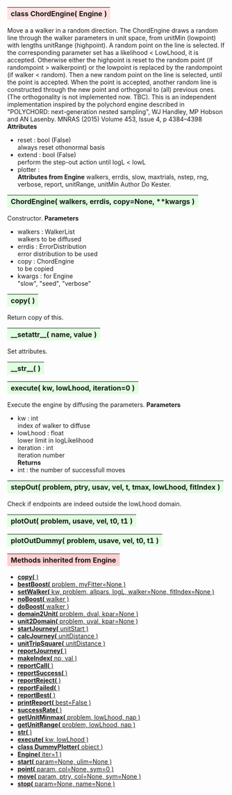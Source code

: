---
---


<a name="ChordEngine"></a>
<table><thead style="background-color:#FFE0E0; width:100%"><tr><th style="text-align:left">
<strong>class ChordEngine(</strong> Engine )
</th></tr></thead></table>

Move a a walker in a random direction.
The ChordEngine draws a random line through the walker parameters in
unit space, from unitMin (lowpoint) with lengths unitRange (highpoint).
A random point on the line is selected. If the corresponding parameter
set has a likelihood < LowLhood, it is accepted. Otherwise either the
highpoint is reset to the random point (if randompoint > walkerpoint)
or the lowpoint is replaced by the randompoint (if walker < random).
Then a new random point on the line is selected, until the point is accepted.
When the point is accepted, another random line is constructed
through the new point and orthogonal to (all) previous ones.
(The orthogonality is not implemented now. TBC).
This is an independent implementation inspired by the polychord engine
described in
"POLYCHORD: next-generation nested sampling",
WJ Handley, MP Hobson and AN Lasenby.
MNRAS (2015) Volume 453, Issue 4, p 4384–4398
<b>Attributes</b>
* reset  :  bool (False)<br>
    always reset othonormal basis <br>
* extend  :  bool (False)<br>
    perform the step-out action until logL < lowL<br>
* plotter  :  <br>
<b>Attributes from Engine</b>
walkers, errdis, slow, maxtrials, nstep, rng, verbose, report, unitRange, unitMin
Author       Do Kester.

<a name="ChordEngine"></a>
<table><thead style="background-color:#E0FFE0; width:100%"><tr><th style="text-align:left">
<strong>ChordEngine(</strong> walkers, errdis, copy=None, **kwargs ) 
</th></tr></thead></table>

Constructor.
<b>Parameters</b>
* walkers  :  WalkerList<br>
    walkers to be diffused<br>
* errdis  :  ErrorDistribution<br>
    error distribution to be used<br>
* copy  :  ChordEngine<br>
    to be copied<br>
* kwargs  :  for Engine<br>
    "slow", "seed", "verbose"
<a name="copy"></a>
<table><thead style="background-color:#E0FFE0; width:100%"><tr><th style="text-align:left">
<strong>copy(</strong> )
</th></tr></thead></table>

Return copy of this. 

<a name="__setattr__"></a>
<table><thead style="background-color:#E0FFE0; width:100%"><tr><th style="text-align:left">
<strong>__setattr__(</strong> name, value )
</th></tr></thead></table>

Set attributes.

<a name="__str__"></a>
<table><thead style="background-color:#E0FFE0; width:100%"><tr><th style="text-align:left">
<strong>__str__(</strong> )
</th></tr></thead></table>
<a name="execute"></a>
<table><thead style="background-color:#E0FFE0; width:100%"><tr><th style="text-align:left">
<strong>execute(</strong> kw, lowLhood, iteration=0 )
</th></tr></thead></table>

Execute the engine by diffusing the parameters.
<b>Parameters</b>
* kw  :  int<br>
    index of walker to diffuse<br>
* lowLhood  :  float<br>
    lower limit in logLikelihood<br>
* iteration  :  int<br>
    iteration number<br>
<b>Returns</b>
* int  :  the number of successfull moves<br>

<a name="stepOut"></a>
<table><thead style="background-color:#E0FFE0; width:100%"><tr><th style="text-align:left">
<strong>stepOut(</strong> problem, ptry, usav, vel, t, tmax, lowLhood, fitIndex ) 
</th></tr></thead></table>

Check if endpoints are indeed outside the lowLhood domain.
<a name="plotOut"></a>
<table><thead style="background-color:#E0FFE0; width:100%"><tr><th style="text-align:left">
<strong>plotOut(</strong> problem, usave, vel, t0, t1 ) 
</th></tr></thead></table>
<a name="plotOutDummy"></a>
<table><thead style="background-color:#E0FFE0; width:100%"><tr><th style="text-align:left">
<strong>plotOutDummy(</strong> problem, usave, vel, t0, t1 ) 
</th></tr></thead></table>

<table><thead style="background-color:#FFD0D0; width:100%"><tr><th style="text-align:left">
<strong>Methods inherited from Engine</strong></th></tr></thead></table>



* [<strong>copy(</strong> )](./Engine.md#copy)
* [<strong>bestBoost(</strong> problem, myFitter=None ) ](./Engine.md#bestBoost)
* [<strong>setWalker(</strong> kw, problem, allpars, logL, walker=None, fitIndex=None ) ](./Engine.md#setWalker)
* [<strong>noBoost(</strong> walker ) ](./Engine.md#noBoost)
* [<strong>doBoost(</strong> walker ) ](./Engine.md#doBoost)
* [<strong>domain2Unit(</strong> problem, dval, kpar=None ) ](./Engine.md#domain2Unit)
* [<strong>unit2Domain(</strong> problem, uval, kpar=None ) ](./Engine.md#unit2Domain)
* [<strong>startJourney(</strong> unitStart ) ](./Engine.md#startJourney)
* [<strong>calcJourney(</strong> unitDistance ) ](./Engine.md#calcJourney)
* [<strong>unitTripSquare(</strong> unitDistance ) ](./Engine.md#unitTripSquare)
* [<strong>reportJourney(</strong> ) ](./Engine.md#reportJourney)
* [<strong>makeIndex(</strong> np, val ) ](./Engine.md#makeIndex)
* [<strong>reportCall(</strong> )](./Engine.md#reportCall)
* [<strong>reportSuccess(</strong> )](./Engine.md#reportSuccess)
* [<strong>reportReject(</strong> )](./Engine.md#reportReject)
* [<strong>reportFailed(</strong> )](./Engine.md#reportFailed)
* [<strong>reportBest(</strong> )](./Engine.md#reportBest)
* [<strong>printReport(</strong> best=False ) ](./Engine.md#printReport)
* [<strong>successRate(</strong> ) ](./Engine.md#successRate)
* [<strong>getUnitMinmax(</strong> problem, lowLhood, nap ) ](./Engine.md#getUnitMinmax)
* [<strong>getUnitRange(</strong> problem, lowLhood, nap ) ](./Engine.md#getUnitRange)
* [<strong>__str__(</strong> ) ](./Engine.md#__str__)
* [<strong>execute(</strong> kw, lowLhood )](./Engine.md#execute)
* [<strong>class DummyPlotter(</strong> object ) ](./Engine.md#DummyPlotter)
* [<strong>Engine(</strong> iter=1 ) ](./Engine.md#Engine)
* [<strong>start(</strong> param=None, ulim=None )](./Engine.md#start)
* [<strong>point(</strong> param, col=None, sym=0 )](./Engine.md#point)
* [<strong>move(</strong> param, ptry, col=None, sym=None )](./Engine.md#move)
* [<strong>stop(</strong> param=None, name=None )](./Engine.md#stop)

